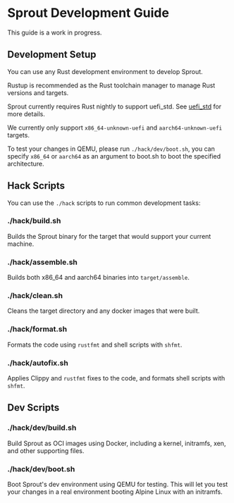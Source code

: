 # Sprout Development Guide

This guide is a work in progress.

## Development Setup

You can use any Rust development environment to develop Sprout.

Rustup is recommended as the Rust toolchain manager to manage Rust versions and targets.

Sprout currently requires Rust nightly to support uefi_std. See [uefi_std](https://doc.rust-lang.org/beta/rustc/platform-support/unknown-uefi.html) for more details.

We currently only support `x86_64-unknown-uefi` and `aarch64-unknown-uefi` targets.

To test your changes in QEMU, please run `./hack/dev/boot.sh`, you can specify `x86_64` or `aarch64`
as an argument to boot.sh to boot the specified architecture.

## Hack Scripts

You can use the `./hack` scripts to run common development tasks:

### ./hack/build.sh

Builds the Sprout binary for the target that would support your current machine.

### ./hack/assemble.sh

Builds both x86_64 and aarch64 binaries into `target/assemble`.

### ./hack/clean.sh

Cleans the target directory and any docker images that were built.

### ./hack/format.sh

Formats the code using `rustfmt` and shell scripts with `shfmt`.

### ./hack/autofix.sh

Applies Clippy and `rustfmt` fixes to the code, and formats shell scripts with `shfmt`.

## Dev Scripts

### ./hack/dev/build.sh

Build Sprout as OCI images using Docker, including a kernel, initramfs, xen, and other supporting files.

### ./hack/dev/boot.sh

Boot Sprout's dev environment using QEMU for testing. This will let you test your changes in a real environment booting
Alpine Linux with an initramfs.
